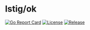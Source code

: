 lstig/ok
===

[![Go Report Card](https://goreportcard.com/badge/github.com/lstig/ok)](https://goreportcard.com/report/github.com/lstig/ok)
[![License](https://img.shields.io/badge/License-MIT-blue.svg)](https://github.com/lstig/ok/blob/main/LICENSE)
[![Release](https://img.shields.io/github/v/release/lstig/ok.svg)](https://github.com/lstig/ok/releases)